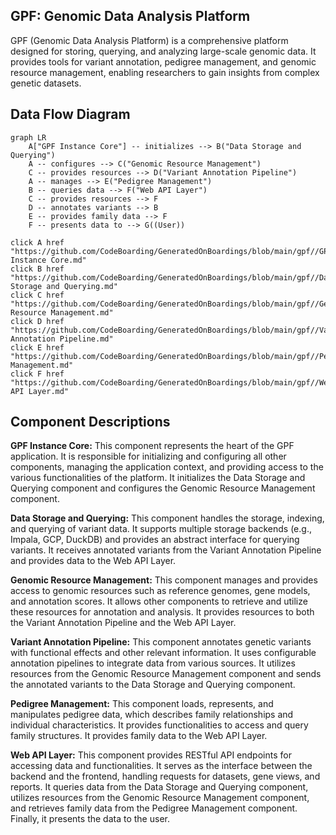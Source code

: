 ## GPF: Genomic Data Analysis Platform

GPF (Genomic Data Analysis Platform) is a comprehensive platform designed for storing, querying, and analyzing large-scale genomic data. It provides tools for variant annotation, pedigree management, and genomic resource management, enabling researchers to gain insights from complex genetic datasets.

## Data Flow Diagram

```mermaid
graph LR
    A["GPF Instance Core"] -- initializes --> B("Data Storage and Querying")
    A -- configures --> C("Genomic Resource Management")
    C -- provides resources --> D("Variant Annotation Pipeline")
    A -- manages --> E("Pedigree Management")
    B -- queries data --> F("Web API Layer")
    C -- provides resources --> F
    D -- annotates variants --> B
    E -- provides family data --> F
    F -- presents data to --> G((User))

click A href "https://github.com/CodeBoarding/GeneratedOnBoardings/blob/main/gpf//GPF Instance Core.md"
click B href "https://github.com/CodeBoarding/GeneratedOnBoardings/blob/main/gpf//Data Storage and Querying.md"
click C href "https://github.com/CodeBoarding/GeneratedOnBoardings/blob/main/gpf//Genomic Resource Management.md"
click D href "https://github.com/CodeBoarding/GeneratedOnBoardings/blob/main/gpf//Variant Annotation Pipeline.md"
click E href "https://github.com/CodeBoarding/GeneratedOnBoardings/blob/main/gpf//Pedigree Management.md"
click F href "https://github.com/CodeBoarding/GeneratedOnBoardings/blob/main/gpf//Web API Layer.md"
```

## Component Descriptions

**GPF Instance Core:** This component represents the heart of the GPF application. It is responsible for initializing and configuring all other components, managing the application context, and providing access to the various functionalities of the platform. It initializes the Data Storage and Querying component and configures the Genomic Resource Management component.

**Data Storage and Querying:** This component handles the storage, indexing, and querying of variant data. It supports multiple storage backends (e.g., Impala, GCP, DuckDB) and provides an abstract interface for querying variants. It receives annotated variants from the Variant Annotation Pipeline and provides data to the Web API Layer.

**Genomic Resource Management:** This component manages and provides access to genomic resources such as reference genomes, gene models, and annotation scores. It allows other components to retrieve and utilize these resources for annotation and analysis. It provides resources to both the Variant Annotation Pipeline and the Web API Layer.

**Variant Annotation Pipeline:** This component annotates genetic variants with functional effects and other relevant information. It uses configurable annotation pipelines to integrate data from various sources. It utilizes resources from the Genomic Resource Management component and sends the annotated variants to the Data Storage and Querying component.

**Pedigree Management:** This component loads, represents, and manipulates pedigree data, which describes family relationships and individual characteristics. It provides functionalities to access and query family structures. It provides family data to the Web API Layer.

**Web API Layer:** This component provides RESTful API endpoints for accessing data and functionalities. It serves as the interface between the backend and the frontend, handling requests for datasets, gene views, and reports. It queries data from the Data Storage and Querying component, utilizes resources from the Genomic Resource Management component, and retrieves family data from the Pedigree Management component. Finally, it presents the data to the user.

